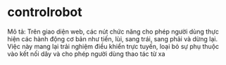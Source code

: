 # controlrobot
Mô tả: Trên giao diện web, các nút chức năng cho phép người dùng thực hiện các hành động cơ bản như tiến, lùi, sang trái, sang phải và dừng lại. Việc này mang lại trải nghiệm điều khiển trực tuyến, loại bỏ sự phụ thuộc vào kết nối dây và cho phép người dùng thao tác từ xa
